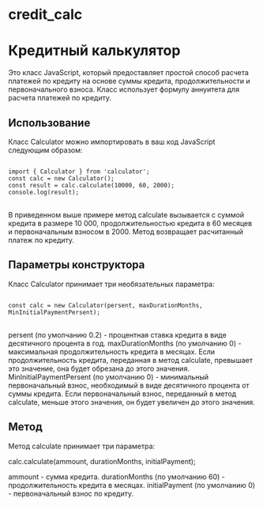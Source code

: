 # credit_calc

<h1>Кредитный калькулятор</h1>

Это класс JavaScript, который предоставляет простой способ расчета платежей по кредиту на основе суммы кредита, продолжительности и первоначального взноса. Класс использует формулу аннуитета для расчета платежей по кредиту.

<h2>Использование</h2>
Класс Calculator можно импортировать в ваш код JavaScript следующим образом:
<pre>
<code>
import { Calculator } from 'calculator';
const calc = new Calculator();
const result = calc.calculate(10000, 60, 2000);
console.log(result);
</code>
</pre>

В приведенном выше примере метод calculate вызывается с суммой кредита в размере 10 000, продолжительностью кредита в 60 месяцев и первоначальным взносом в 2000. Метод возвращает расчитанный платеж по кредиту.

<h2>Параметры конструктора</h2>

Класс Calculator принимает три необязательных параметра:

<pre>
<code>
const calc = new Calculator(persent, maxDurationMonths, MinInitialPaymentPersent);
</code>
</pre>

persent (по умолчанию 0.2) - процентная ставка кредита в виде десятичного процента в год.
maxDurationMonths (по умолчанию 0) - максимальная продолжительность кредита в месяцах. Если продолжительность кредита, переданная в метод calculate, превышает это значение, она будет обрезана до этого значения.
MinInitialPaymentPersent (по умолчанию 0) - минимальный первоначальный взнос, необходимый в виде десятичного процента от суммы кредита. Если первоначальный взнос, переданный в метод calculate, меньше этого значения, он будет увеличен до этого значения.

<h2>Метод</h2>

Метод calculate принимает три параметра:

calc.calculate(ammount, durationMonths, initialPayment);


ammount - сумма кредита.
durationMonths (по умолчанию 60) - продолжительность кредита в месяцах.
initialPayment (по умолчанию 0) - первоначальный взнос по кредиту.
